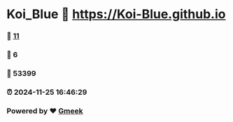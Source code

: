 # Koi_Blue :link: https://Koi-Blue.github.io 
### :page_facing_up: [11](https://Koi-Blue.github.io/tag.html) 
### :speech_balloon: 6 
### :hibiscus: 53399 
### :alarm_clock: 2024-11-25 16:46:29 
### Powered by :heart: [Gmeek](https://github.com/Meekdai/Gmeek)
